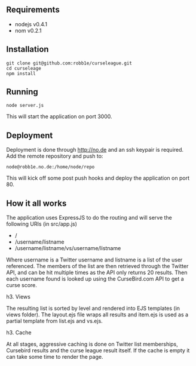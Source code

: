 Requirements
------------

 * nodejs v0.4.1
 * nom v0.2.1

Installation
------------

	git clone git@github.com:robb1e/curseleague.git
	cd curseleage
	npm install

Running
-------

	node server.js

This will start the application on port 3000.

Deployment
----------

Deployment is done through http://no.de and an ssh keypair is required.  Add the remote repository and push to:

	node@robb1e.no.de:/home/node/repo

This will kick off some post push hooks and deploy the application on port 80.

How it all works
----------------

The application uses ExpressJS to do the routing and will serve the following URIs (in src/app.js)

 * /
 * /username/listname
 * /username/listname/vs/username/listname

Where username is a Twitter username and listname is a list of the user referenced.  The members of the list are then retrieved through the Twitter API, and can be hit multiple times as the API only returns 20 results.  Then each username found is looked up using the CurseBird.com API to get a curse score.

h3. Views

The resulting list is sorted by level and rendered into EJS templates (in views folder).  The layout.ejs file wraps all results and item.ejs is used as a partial template from list.ejs and vs.ejs.


h3. Cache

At all stages, aggressive caching is done on Twitter list memberships, Cursebird results and the curse league result itself.  If the cache is empty it can take some time to render the page.
